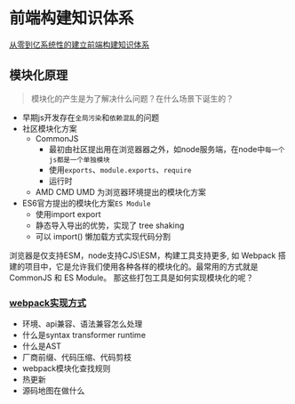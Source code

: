 # 前端构建知识体系

[从零到亿系统性的建立前端构建知识体系](https://juejin.cn/post/7147365025047379981/)

## 模块化原理

> 模块化的产生是为了解决什么问题？在什么场景下诞生的？

- 早期js开发存在`全局污染`和`依赖混乱`的问题
- 社区模块化方案
  - CommonJS
      - 最初由社区提出用在浏览器器之外，如node服务端，在node中`每一个js都是一个单独模块`
      - 使用`exports`、`module.exports`、`require`
      - 运行时
  - AMD CMD UMD 为浏览器环境提出的模块化方案
- ES6官方提出的模块化方案`ES Module`
    - 使用import export
    - 静态导入导出的优势，实现了 tree shaking
    - 可以 import() 懒加载方式实现代码分割

浏览器是仅支持ESM，node支持CJS\ESM，构建工具支持更多, 如 Webpack 搭建的项目中，它是允许我们使用各种各样的模块化的。最常用的方式就是 CommonJS 和 ES Module。
那这些打包工具是如何实现模块化的呢？
### [webpack实现方式](./webpack/webpack模块化原理)

- 环境、api兼容、语法兼容怎么处理
- 什么是syntax transformer runtime
- 什么是AST
- 厂商前缀、代码压缩、代码剪枝
- webpack模块化查找规则
- 热更新
- 源码地图在做什么


